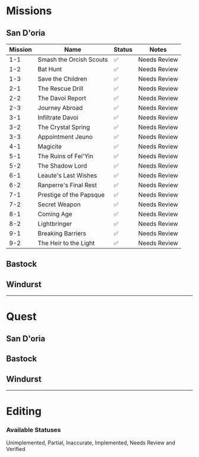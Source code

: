 # Missions

## San D'oria
| Mission | Name | Status| Notes |
| --- | --- | --- | --- |
| 1-1 | Smash the Orcish Scouts | ✅ | Needs Review |
| 1-2 | Bat Hunt | ✅ | Needs Review |
| 1-3 | Save the Children | ✅ | Needs Review |
| 2-1 | The Rescue Drill | ✅ | Needs Review |
| 2-2 | The Davoi Report | ✅ | Needs Review |
| 2-3 | Journey Abroad | ✅ | Needs Review |
| 3-1 | Infiltrate Davoi | ✅ | Needs Review |
| 3-2 | The Crystal Spring | ✅ | Needs Review |
| 3-3 | Appointment Jeuno | ✅ | Needs Review |
| 4-1 | Magicite | ✅ | Needs Review |
| 5-1 | The Ruins of Fei'Yin | ✅ | Needs Review |
| 5-2 | The Shadow Lord | ✅ | Needs Review |
| 6-1 | Leaute's Last Wishes | ✅ | Needs Review |
| 6-2 | Ranperre's Final Rest | ✅ | Needs Review |
| 7-1 | Prestige of the Papsque | ✅ | Needs Review |
| 7-2 | Secret Weapon | ✅ | Needs Review |
| 8-1 | Coming Age | ✅ | Needs Review |
| 8-2 | Lightbringer | ✅ | Needs Review |
| 9-1 | Breaking Barriers | ✅ | Needs Review |
| 9-2 | The Heir to the Light | ✅ | Needs Review |

## Bastock

## Windurst

***

# Quest

## San D'oria

## Bastock

## Windurst

***

# Editing

### Available Statuses
Unimplemented, Partial, Inaccurate, Implemented, Needs Review and Verified

